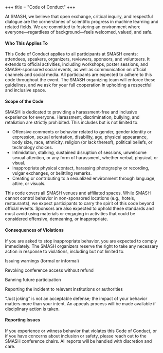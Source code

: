 +++
title = "Code of Conduct" 
+++

At SMASH, we believe that open exchange, critical inquiry, and respectful dialogue are the cornerstones of scientific progress in machine learning and related fields. We are committed to fostering an environment where everyone—regardless of background—feels welcomed, valued, and safe.

#### Who This Applies To
This Code of Conduct applies to all participants at SMASH events: attendees, speakers, organizers, reviewers, sponsors, and volunteers. It extends to official activities, including workshops, poster sessions, and SMASH-sponsored social events, as well as communication on official channels and social media. All participants are expected to adhere to this code throughout the event. The SMASH organizing team will enforce these guidelines, and we ask for your full cooperation in upholding a respectful and inclusive space.

#### Scope of the Code
SMASH is dedicated to providing a harassment-free and inclusive experience for everyone. Harassment, discrimination, bullying, and retaliation are strictly prohibited. This includes but is not limited to:

- Offensive comments or behavior related to gender, gender identity or expression, sexual orientation, disability, age, physical appearance, body size, race, ethnicity, religion (or lack thereof), political beliefs, or technology choices.
- Intimidation, stalking, sustained disruption of sessions, unwelcome sexual attention, or any form of harassment, whether verbal, physical, or visual.
- Inappropriate physical contact, harassing photography or recording, vulgar exchanges, or belittling remarks.
- Creating or contributing to a sexualized environment through language, attire, or visuals.

This code covers all SMASH venues and affiliated spaces. While SMASH cannot control behavior in non-sponsored locations (e.g., hotels, restaurants), we expect participants to carry the spirit of this code beyond official events. Sponsors are also expected to uphold these standards and must avoid using materials or engaging in activities that could be considered offensive, demeaning, or inappropriate.

#### Consequences of Violations
If you are asked to stop inappropriate behavior, you are expected to comply immediately. The SMASH organizers reserve the right to take any necessary action in response to violations, including but not limited to:

Issuing warnings (formal or informal)

Revoking conference access without refund

Banning future participation

Reporting the incident to relevant institutions or authorities

“Just joking” is not an acceptable defense; the impact of your behavior matters more than your intent. An appeals process will be made available if disciplinary action is taken.

#### Reporting Issues
If you experience or witness behavior that violates this Code of Conduct, or if you have concerns about inclusion or safety, please reach out to the SMASH conference chairs. All reports will be handled with discretion and care.
